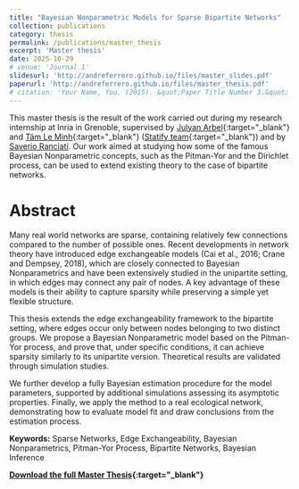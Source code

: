 ```yaml
---
title: "Bayesian Nonparametric Models for Sparse Bipartite Networks"
collection: publications
category: thesis
permalink: /publications/master_thesis
excerpt: 'Master thesis'
date: 2025-10-29
# venue: 'Journal 1'
slidesurl: 'http://andreferrero.github.io/files/master_slides.pdf'
paperurl: 'http://andreferrero.github.io/files/master_thesis.pdf'
# citation: 'Your Name, You. (2015). &quot;Paper Title Number 3.&quot; <i>Journal 1</i>. 1(3).'
---
```


This master thesis is the result of the work carried out during my research internship at Inria in Grenoble, supervised by [Julyan Arbel](https://www.julyanarbel.com/){:target="_blank"} and 
[Tâm Le Minh](https://tam-leminh.github.io/){:target="_blank"} ([Statify team](https://team.inria.fr/statify/){:target="_blank"}) and by [Saverio Ranciati](https://savranciati.github.io/). Our work aimed at studying how some of the famous Bayesian Nonparametric concepts, such as the Pitman-Yor and the Dirichlet process, can be used to extend existing theory to the case of bipartite networks.

# Abstract
Many real world networks are sparse, containing relatively few connections compared to the number of possible ones. Recent developments in network theory have introduced edge exchangeable models (Cai et al., 2016; Crane and Dempsey, 2018), which are closely connected to Bayesian Nonparametrics and have been extensively studied in the unipartite setting, in which edges may connect any pair of nodes. A key advantage of these models is their ability to capture sparsity while preserving a simple yet flexible structure.

This thesis extends the edge exchangeability framework to the bipartite setting, where edges occur only between nodes belonging to two distinct groups. We propose a Bayesian Nonparametric model based on the Pitman-Yor process, and prove that, under specific conditions, it can achieve sparsity similarly to its unipartite version. Theoretical results are validated through simulation studies.

We further develop a fully Bayesian estimation procedure for the model parameters, supported by additional simulations assessing its asymptotic properties. Finally, we apply the method to a real ecological network, demonstrating how to evaluate model fit and draw conclusions from the estimation process.

**Keywords:** Sparse Networks, Edge Exchangeability, Bayesian Nonparametrics, Pitman-Yor Process, Bipartite Networks, Bayesian Inference

**[Download the full Master Thesis](/files/master_thesis.pdf){:target="_blank"}**